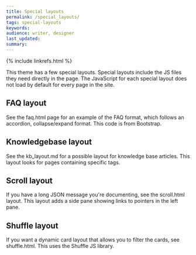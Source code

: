 ```yaml
---
title: Special layouts
permalink: /special_layouts/
tags: special-layouts
keywords: 
audience: writer, designer
last_updated: 
summary: 
---
```

{% include linkrefs.html %} 

This theme has a few special layouts. Special layouts include the JS files they need directly in the page. The JavaScript for each special layout does not load by default for every page in the site.

## FAQ layout

See the faq.html page for an example of the FAQ format, which follows an accordion, collapse/expand format. This code is from Bootstrap.

## Knowledgebase layout

See the kb_layout.md for a possible layout for knowledge base articles. This layout looks for pages containing specific tags.

## Scroll layout

If you have a long JSON message you're documenting, see the scroll.html layout. This layout adds a side pane showing links to pointers in the left pane. 

## Shuffle layout

If you want a dynamic card layout that allows you to filter the cards, see shuffle.html. This uses the Shuffle JS library.


